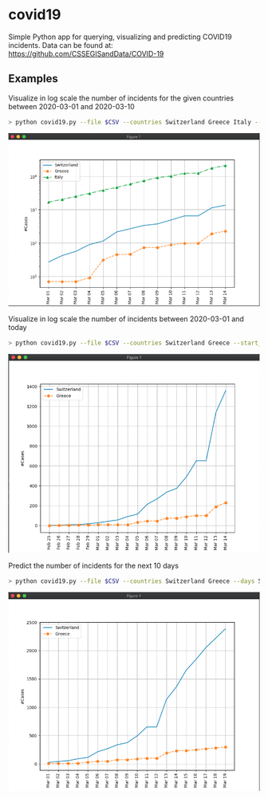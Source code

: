 # covid19

Simple Python app for querying, visualizing and predicting COVID19 incidents.
Data can be found at: https://github.com/CSSEGISandData/COVID-19

## Examples

Visualize in log scale the number of incidents for the given countries between 2020-03-01 and 2020-03-10
```bash
> python covid19.py --file $CSV --countries Switzerland Greece Italy --start_date 2020-03-01 --end_date 2020-03-14 --log
```
![Log ghaph](images/log.png)

Visualize in log scale the number of incidents between 2020-03-01 and today
```bash
> python covid19.py --file $CSV --countries Switzerland Greece --start_date 25-02-2020
```

![Linear ghaph](images/linear.png)

Predict the number of incidents for the next 10 days
```bash
> python covid19.py --file $CSV --countries Switzerland Greece --days 5
```

![Prediction ghaph](images/prediction.png)


